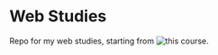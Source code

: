 # Web Studies

Repo for my web studies, starting from ![this course](https://www.udemy.com/course/curso-web/).
